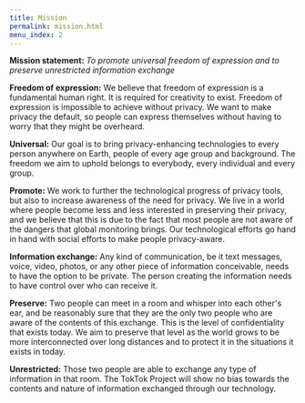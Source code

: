 ```yaml
---
title: Mission
permalink: mission.html
menu_index: 2
---
```


**Mission statement:** *To promote universal freedom of expression and to
preserve unrestricted information exchange*

**Freedom of expression:** We believe that freedom of expression is a
fundamental human right. It is required for creativity to exist. Freedom of
expression is impossible to achieve without privacy. We want to make privacy
the default, so people can express themselves without having to worry that
they might be overheard.

**Universal:** Our goal is to bring privacy-enhancing technologies to every
person anywhere on Earth, people of every age group and background. The
freedom we aim to uphold belongs to everybody, every individual and every
group.

**Promote:** We work to further the technological progress of privacy tools,
but also to increase awareness of the need for privacy. We live in a world
where people become less and less interested in preserving their privacy, and
we believe that this is due to the fact that most people are not aware of the
dangers that global monitoring brings. Our technological efforts go hand in
hand with social efforts to make people privacy-aware.

**Information exchange:** Any kind of communication, be it text messages,
voice, video, photos, or any other piece of information conceivable, needs to
have the option to be private. The person creating the information needs to
have control over who can receive it.

**Preserve:** Two people can meet in a room and whisper into each other's ear,
and be reasonably sure that they are the only two people who are aware of the
contents of this exchange. This is the level of confidentiality that exists
today. We aim to preserve that level as the world grows to be more
interconnected over long distances and to protect it in the situations it
exists in today.

**Unrestricted:** Those two people are able to exchange any type of
information in that room. The TokTok Project will show no bias towards the
contents and nature of information exchanged through our technology.
